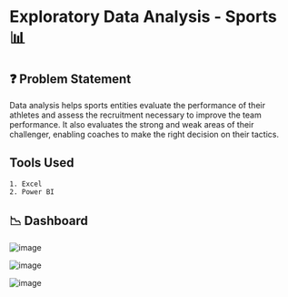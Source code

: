 <h1>Exploratory Data Analysis - Sports 📊</h1>

## ❓ Problem Statement

Data analysis helps sports entities evaluate the performance of their athletes and assess the recruitment necessary to improve the team performance. It also evaluates the strong and weak areas of their challenger, enabling coaches to make the right decision on their tactics.

## Tools Used 
    1. Excel
    2. Power BI

<h2>📉 Dashboard</h2>

![image](https://github.com/Pramit2021/Exploratory-Data-Analysis-Sports/assets/93142399/44133b2e-af14-4bbb-a122-167b6f802aaf)

![image](https://github.com/Pramit2021/Exploratory-Data-Analysis-Sports/assets/93142399/e2e13055-c77b-420d-a835-e00896b54c1e)

![image](https://github.com/Pramit2021/Exploratory-Data-Analysis-Sports/assets/93142399/1ce93937-fbfe-41d1-b667-c36507b1ce58)

